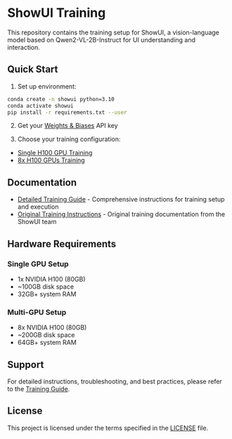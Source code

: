 # ShowUI Training

This repository contains the training setup for ShowUI, a vision-language model based on Qwen2-VL-2B-Instruct for UI understanding and interaction.

## Quick Start

1. Set up environment:
```bash
conda create -n showui python=3.10
conda activate showui
pip install -r requirements.txt --user
```

2. Get your [Weights & Biases](https://wandb.ai) API key

3. Choose your training configuration:
- [Single H100 GPU Training](train_single_h100.bat)
- [8x H100 GPUs Training](train_8x_h100.bat)

## Documentation

- [Detailed Training Guide](TRAIN_GUIDE.md) - Comprehensive instructions for training setup and execution
- [Original Training Instructions](TRAIN.md) - Original training documentation from the ShowUI team

## Hardware Requirements

### Single GPU Setup
- 1x NVIDIA H100 (80GB)
- ~100GB disk space
- 32GB+ system RAM

### Multi-GPU Setup
- 8x NVIDIA H100 (80GB)
- ~200GB disk space
- 64GB+ system RAM

## Support

For detailed instructions, troubleshooting, and best practices, please refer to the [Training Guide](TRAIN_GUIDE.md).

## License

This project is licensed under the terms specified in the [LICENSE](LICENSE) file.
